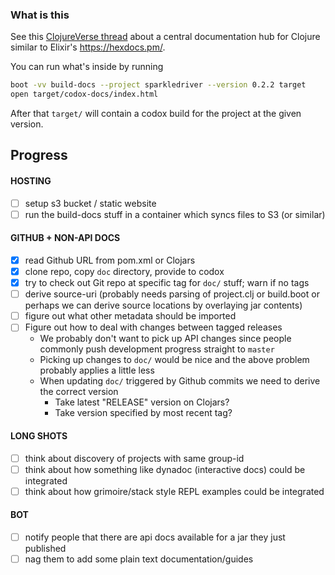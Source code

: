 ### What is this

See this [ClojureVerse thread](https://clojureverse.org/t/creating-a-central-documentation-repository-website-codox-complications/1287/) 
about a central documentation hub for Clojure similar to Elixir's https://hexdocs.pm/.


You can run what's inside by running

```sh
boot -vv build-docs --project sparkledriver --version 0.2.2 target
open target/codox-docs/index.html
```

After that `target/` will contain a codox build for the project at the given version.

## Progress

#### HOSTING

- [ ] setup s3 bucket / static website
- [ ] run the build-docs stuff in a container which syncs files to S3 (or similar)

#### GITHUB + NON-API DOCS

- [x] read Github URL from pom.xml or Clojars
- [x] clone repo, copy `doc` directory, provide to codox
- [x] try to check out Git repo at specific tag for `doc/` stuff; warn if no tags
- [ ] derive source-uri (probably needs parsing of project.clj or build.boot or perhaps we can derive source locations by overlaying jar contents)
- [ ] figure out what other metadata should be imported
- [ ] Figure out how to deal with changes between tagged releases
  - We probably don't want to pick up API changes since people commonly push development progress straight to `master`
  - Picking up changes to `doc/` would be nice and the above problem probably applies a little less
  - When updating `doc/` triggered by Github commits we need to derive the correct version
    - Take latest "RELEASE" version on Clojars?
    - Take version specified by most recent tag?

#### LONG SHOTS
- [ ] think about discovery of projects with same group-id
- [ ] think about how something like dynadoc (interactive docs) could be integrated
- [ ] think about how grimoire/stack style REPL examples could be integrated

#### BOT

- [ ] notify people that there are api docs available for a jar they just published 
- [ ] nag them to add some plain text documentation/guides
